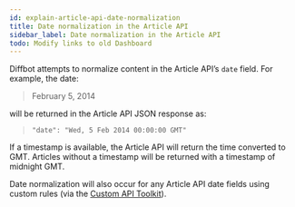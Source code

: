 ```yaml
---
id: explain-article-api-date-normalization
title: Date normalization in the Article API
sidebar_label: Date normalization in the Article API
todo: Modify links to old Dashboard
---
```


<div class="entry-content">
		<p>Diffbot attempts to normalize content in the Article API’s <code>date</code> field. For example, the date:</p>
<blockquote><p>February 5, 2014</p></blockquote>
<p>will be returned in the Article API JSON response as:</p>
<blockquote><p><code>"date": "Wed, 5 Feb 2014 00:00:00 GMT"</code></p></blockquote>
<p>If a timestamp is available, the Article API will return the time converted to GMT. Articles without a timestamp will be returned with a timestamp of midnight GMT.</p>
<p>Date normalization will also occur for any Article API date fields using custom rules (via the <a href="http://www.diffbot.com/dev/customize">Custom API Toolkit</a>).</p>
			</div>
